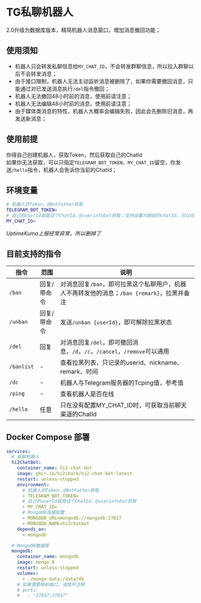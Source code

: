 # TG私聊机器人
2.0升级为数据库版本，精简机器人消息窗口，增加消息撤回功能；  

## 使用须知
 - 机器人只会转发私聊信息给`MY_CHAT_ID`，不会转发群聊信息，所以拉入群聊以后不会转发消息；  
 - 由于接口限制，机器人无法主动监听消息被删除了，如果你需要撤回消息，只能通过对已发送消息执行`/del`指令撤回；  
 - 机器人无法撤回48小时前的消息，使用前请注意；  
 - 机器人无法编辑48小时前的消息，使用前请注意；  
 - 由于媒体类消息的特性，机器人大概率会编辑失败，因此会先删除旧消息，再发送新消息；  

## 使用前提
你得自己创建机器人，获取Token，然后获取自己的ChatId  
如果你无法获取，可以只指定`TELEGRAM_BOT_TOKEN`，`MY_CHAT_ID`留空，你发送`/hello`指令，机器人会告诉你当前的ChatId；  

## 环境变量
```bash
# 机器人的Token，@BotFather获取
TELEGRAM_BOT_TOKEN=
# 自己的userId就是这个ChatId，@userinfobot获取；支持设置为群组的chatId，可以在群组中回复消息处理私聊
MY_CHAT_ID=
```
*UptimeKuma上报经常异常，所以删掉了*  


## 目前支持的指令
| 指令    | 范围    | 说明   | 
| ------  | ------  | ------ |
| `/ban` | 回复/带命令 | 对消息回复`/ban`，即可拉黑这个私聊用户，机器人不再转发他的消息；`/ban {remark}`，拉黑并备注 |
| `/unban` | 回复/带命令 | 发送`/unban {userId}`，即可解除拉黑状态 |
| `/del` | 回复 | 对消息回复`/del`，即可撤回消息，`/d`，`/c`，`/cancel`，`/remove`可以通用 |
| `/banlist` | - | 查看拉黑列表，只记录的userid、nickname、remark、时间 |
| `/dc` | - | 机器人与Telegram服务器的Tcping值，参考值 |
| `/ping` | - | 查看机器人是否在线 |
| `/hello` | 任意 | 只在没有配置MY_CHAT_ID时，可获取当前聊天渠道的ChatId |

## Docker Compose 部署
```yaml
services:
  # 私聊机器人
  hi2ChatBot:
    container_name: hi2-chat-bot
    image: ghcr.io/hi2shark/hi2-chat-bot:latest
    restart: unless-stopped
    environment:
      # 机器人的Token，@BotFather获取
      - TELEGRAM_BOT_TOKEN=
      # 自己的userId就是这个ChatId，@userinfobot获取
      - MY_CHAT_ID=
      # MongoDB连接配置
      - MONGODB_URL=mongodb://mongodb:27017
      - MONGODB_NAME=hi2chatbot
    depends_on:
      - mongodb

  # MongoDB数据库
  mongodb:
    container_name: mongodb
    image: mongo:8
    restart: unless-stopped
    volumes:
      - ./mongo-data:/data/db
    # 如果需要映射端口，请放开注释
    # ports:
    #   - "27017:27017"
```
